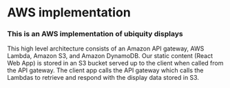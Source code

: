 # AWS implementation
### This is an AWS implementation of ubiquity displays
This high level architecture consists of an Amazon API gateway, AWS Lambda, Amazon S3, and Amazon DynamoDB.
Our static content (React Web App) is stored in an S3 bucket served up to the client when called from the API gateway.
The client app calls the API gateway which calls the Lambdas to retrieve and respond with the display data stored in S3.


